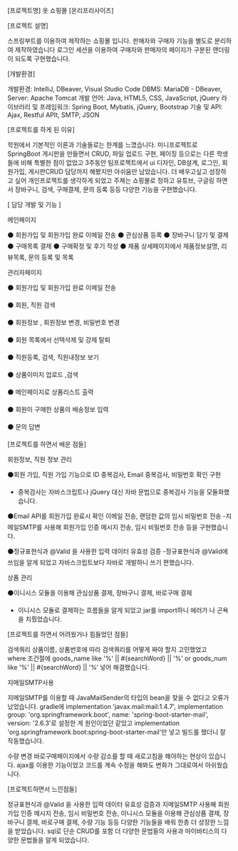 [프로젝트명]
옷 쇼핑몰 [온리프리사이즈]

[프로젝트 설명]

스프링부트를 이용하여 제작하는 쇼핑몰 입니다.
판매자와 구매자 기능을 별도로 분리하여 제작하였습니다
로그인 세션을 이용하여 구매자와 판매자의 페이지가 구분된 랜더링이 되도록 구현했습니다.

[개발환경]

개발환경: IntelliJ, DBeaver, Visual Studio Code
DBMS: MariaDB - DBeaver, 
Server: Apache Tomcat
개발 언어: Java, HTML5, CSS, JavaScript, jQuery
라이브러리 및 프레임워크: Spring Boot, Mybatis, jQuery, Bootstrap
기술 및 API: Ajax, Restful APIt, SMTP, JSON

[프로젝트를 하게 된 이유]

학원에서 기본적인 이론과 기술들로는 한계를 느꼈습니다.
미니프로젝트로 SpringBoot 게시판을 만들면서 CRUD, 파일 업로드 구현, 페이징 등으로는 다른 학생들에 비해 특별한 점이 없었고 3주동안 팀프로젝트에서 ui 디자인, DB설계, 로그인, 
회원가입, 게시판CRUD 담당까지 해봤지만 아쉬움만 남았습니다.
더 배우고싶고 성장하고 싶어 개인프로젝트를 생각하게 되었고 주제는 쇼핑몰로 정하고 
유튜브, 구글링 하면서 장바구니, 검색, 구매결제, 문의 등록 등등 다양한 기능을 구현했습니다.

[ 담당 개발 및 기능 ]

메인페이지

⚫ 회원가입 및 회원가입 완료 이메일 전송
⚫ 관심상품 등록 
⚫ 장바구니 담기 및 결제
⚫ 구매목록 결제 
⚫ 구매확정 및 후기 작성 
⚫ 제품 상세페이지에서 제품정보설명, 리뷰목록, 문의 등록 및 목록
	
관리자페이지

⚫ 회원가입 및 회원가입 완료 이메일 전송

⚫ 회원, 직원 검색

⚫ 회원정보 , 회원정보 변경, 비밀번호 변경

⚫ 회원 목록에서 선택삭제 및 강제 탈퇴

⚫ 직원등록, 검색, 직원내정보 보기

⚫ 상품이미지 업로드 ,검색

⚫ 메인페이지로 상품리스트 출력

⚫ 회원이 구매한 상품의 배송정보 입력

⚫ 문의 답변

[프로젝트를 하면서 배운 점들]

회원정보, 직원 정보 관리

⚫회원 가입, 직원 가입 기능으로 ID 중복검사, Email 중복검사, 비밀번호 확인 구현
   - 중복검사는 자바스크립트나 jQuery 대신 자바 문법으로 중복검사 기능을 모듈화했습니다.

⚫Email API를 회원가입 완료시 확인 이메일 전송, 랜덤한 값의 임시 비밀번호 전송
   -지메일SMTP를 사용해 회원가입 인증 메시지 전송, 임시 비밀번호 전송 등을 구현했습니다. 

⚫정규표현식과 @Valid 을 사용한 입력 데이터 유효성 검증
  -정규표현식과 @Valid에 쓰임을 알게 되었고 자바스크립트보다 자바로 개발하니 쓰기 편했습니다.

상품 관리

⚫이니시스 모듈을 이용해 관심상품 결제, 장바구니 결제, 바로구매 결제 
  - 이니시스 모듈로 결제하는 흐름들을 알게 되었고 jar를 import하니 에러가 나 곤욕을 치뤘었습니다.

[프로젝트를 하면서 어려웠거나 힘들었던 점들]

검색쿼리
상품이름, 상품번호에 따라 검색쿼리를 어떻게 짜야 할지 고민했었고   
where 조건절에 
goods_name like '%' || #{searchWord} || '%'
or goods_num like '%' || #{searchWord} || '%’
넣어 해결했습니다.

지메일SMTP사용

지메일SMTP를 이용할 때 JavaMailSender의 타입의 bean을 찾을 수 없다고 오류가 났었습니다. 
gradle에 implementation 'javax.mail:mail:1.4.7',
implementation group: 'org.springframework.boot', name: 'spring-boot-starter-mail', version: '2.6.3'로 설정한 게 원인이었던 같았고
implementation 'org.springframework.boot:spring-boot-starter-mail'만 넣고 빌드를 했더니 잘 작동했습니다.

수량 변경 
바로구매페이지에서 수량 감소를 할 때 새로고침을 해야하는 현상이 있습니다.
ajax를 이용한 기능이었고 코드를 계속 수정을 해봐도 변화가 그대로여서 아쉬웠습니다.

[프로젝트하면서 느낀점들]

정규표현식과 @Valid 을 사용한 입력 데이터 유효성 검증과 지메일SMTP 사용해 회원가입 인증 메시지 전송, 임시 비밀번호 전송,
이니시스 모듈을 이용해 관심상품 결제, 장바구니 결제, 바로구매 결제, 수량 기능 등등 다양한 기능들을 배워 한층 더 성장한 느낌을 받았습니다.
sql로 단순 CRUD를 포함 더 다양한 문법들의 사용과 마이바티스의 다양한 문법들을 알게 되었습니다.


